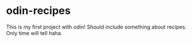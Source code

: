 # odin-recipes
This is my first project with odin! Should include something about recipes. Only time will tell haha. 
